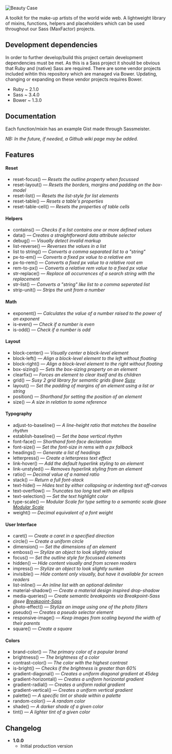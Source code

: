 ![Beauty Case](https://raw.githubusercontent.com/sky-radio-group/beauty-case/master/beauty-case.png?token=AGMSS7XNpBNvnTrRbxzgOJ2zMjYENmgtks5U8Ju8wA%3D%3D)

A toolkit for the make-up artists of the world wide web. A lightweight library of mixins, functions, helpers and placeholders which can be used throughout our Sass (MaxFactor) projects.

## Development dependencies

In order to further develop/build this project certain development dependencies must be met. As this is a Sass project it should be obvious that Ruby and (native) Sass are required. There are some vendor projects included wihtin this repository which are managed via Bower. Updating, changing or expanding on these vendor projects requires Bower.

+ Ruby ~ 2.1.0
+ Sass ~ 3.4.0
+ Bower ~ 1.3.0

## Documentation

Each function/mixin has an example Gist made through Sassmeister.

_NB: In the future, if needed, a Github wiki page may be added._

## Features

#### Reset
+ reset-focus()   — _Resets the outline property when focussed_
+ reset-layout()   — _Resets the borders, margins and padding on the box-model_
+ reset-list()   — _Resets the list-style for list elements_
+ reset-table()   — _Resets a table's properties_
+ reset-table-cell()   — _Resets the properties of table cells_

#### Helpers
+ contains()   — _Checks if a list contains one or more defined values_
+ data()   — _Creates a straightforward data attribute selector_
+ debug()   — _Visually detect invalid markup_
+ list-reverse()   — _Reverses the values in a list_
+ list to string()   — _Converts a comma separated list to a "string"_
+ px-to-em()   — _Converts a fixed px value to a relative em_
+ px-to-rem()   — _Converts a fixed px value to a relative root em_
+ rem-to-px()   — _Converts a relative rem value to a fixed px value_
+ str-replace()   — _Replace all occurrences of a search string with the replacement_
+ str-list()   — _Converts a "string" like list to a comma seperated list_
+ strip-unit()   — _Strips the unit from a number_

#### Math
+ exponent()   — _Calculates the value of a number raised to the power of an exponent_
+ is-even()   — _Check if a number is even_
+ is-odd()   — _Check if a number is odd_

#### Layout
+ block-center()   — _Visually center a block-level element_
+ block-left()   — _Align a block-level element to the left without floating_
+ block-right()   — _Align a block-level element to the right without floating_
+ box-sizing()   — _Sets the box-sizing property on an element_
+ clearfix()   — _Forces an element to clear itself and its children_
+ grid()   — _Susy 2 grid library for semantic grids @see [Susy](http://susydocs.oddbird.net/en/latest/)_
+ layout()   — _Set the padding of margins of an element using a list or string_
+ position()   — _Shorthand for setting the position of an element_
+ size()   — _A size in relation to some reference_

#### Typography
+ adjust-to-baseline()   — _A line-height ratio that matches the baseline rhythm_
+ establish-baseline()   — _Set the base vertical rhythm_
+ font-face()   — _Shorthand font-face declaration_
+ font-size()   — _Set the font-size in rems with a px fallback_
+ headings()   — _Generate a list of headings_
+ letterpress()   — _Create a letterpress text effect_
+ link-hover()   — _Add the default hyperlink styling to an element_
+ link-unstyled()   — _Removes hyperlink styling from an element_
+ ratio()   — _Decimal value of a named ratio_
+ stack()   — _Return a full font-stack_
+ text-hide()   — _Hides text by either collapsing or indenting text off-canvas_
+ text-overflow()   — _Truncates too long text with an ellipsis_
+ text-selection()   — _Set the text highlight color_
+ type-scale()   — _Modular Scale for type setting to a semantic scale @see [Modular Scale](https://github.com/at-import/modular-scale)_
+ weight()   — _Decimal equivalent of a font weight_

#### User Interface
+ caret()   — _Create a caret in a specified direction_
+ circle()   — _Create a uniform circle_
+ dimension()   — _Set the dimensions of an element_
+ emboss()   — _Stylize an object to look slightly raised_
+ focus()   — _Set the outline style for focussed elements_
+ hidden()   — _Hide content visually and from screen readers_
+ impress()   — _Stylize an object to look slightly sunken_
+ invisible()   — _Hide content only visually, but have it available for screen readers_
+ list-inline()   — _An inline list with an optional delimiter_
+ material-shadow()   — _Create a material design inspired drop-shadow_
+ media-queries()   — _Create semantic breakpoints via Breakpoint-Sass @see [Breakpoint-Sass](http://breakpoint-sass.com/)_
+ photo-effect()   — _Stylize an image using one of the photo filters_
+ pseudo()   — _Creates a pseudo selector element_
+ responsive-image()   — _Keep images from scaling beyond the width of their parents_
+ square()   — _Create a square_

#### Colors
+ brand-color()   — _The primary color of a popular brand_
+ brightness()   — _The brightness of a color_
+ contrast-color()   — _The color with the highest contrast_
+ is-bright()   — _Checks if the brightness is greater than 60%_
+ gradient-diagonal()   — _Creates a uniform diagonal gradient at 45deg_
+ gradient-horizontal()   — _Creates a uniform horizontal gradient_
+ gradient-radial()   — _Creates a uniform radial gradient_
+ gradient-vertical()   — _Creates a uniform vertical gradient_
+ palette()   — _A specific tint or shade within a palette_
+ random-color()   — _A random color_
+ shade()   — _A darker shade of a given color_
+ tint()   — _A lighter tint of a given color_

## Changelog
+ **1.0.0**
    - Initial production version
